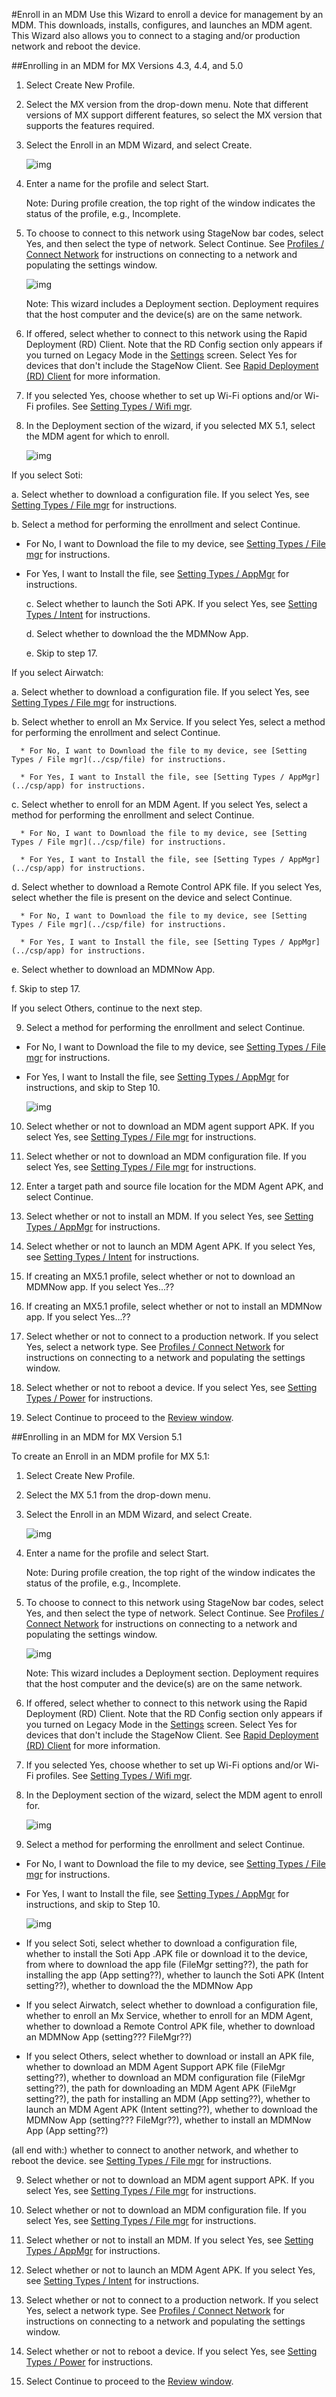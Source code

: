 #Enroll in an MDM
Use this Wizard to enroll a device for management by an MDM.  This downloads, installs, configures, and launches an MDM agent.  This Wizard also allows you to connect to a staging and/or production network and reboot the device. 

##Enrolling in an MDM for MX Versions 4.3, 4.4, and 5.0

1. Select Create New Profile.

2. Select the MX version from the drop-down menu. Note that different versions of MX support different features, so select the MX version that supports the features required.

3. Select the Enroll in an MDM Wizard, and select Create.

    ![img](images/profiles/enrollmdm_name.jpg)

4. Enter a name for the profile and select Start.

    Note: During profile creation, the top right of the window indicates the status of the profile, e.g., Incomplete.

5. To choose to connect to this network using StageNow bar codes, select Yes, and then select the type of network. Select Continue. See [Profiles / Connect Network](../Profiles/ConnectNetwork) for instructions on connecting to a network and populating the settings window.

    ![img](images/profiles/enrollmdm2.jpg)

    Note: This wizard includes a Deployment section. Deployment requires that the host computer and the device(s) are on the same network. 

6. If offered, select whether to connect to this network using the Rapid Deployment (RD) Client. Note that the RD Config section only appears if you turned on Legacy Mode in the [Settings](../gettingstarted?Settings) screen. Select Yes for devices that don't include the StageNow Client. See [Rapid Deployment (RD) Client](../stageclient?Rapid%20Deployment%20Client) for more information.

7. If you selected Yes, choose whether to set up Wi-Fi options and/or Wi-Fi profiles. See [Setting Types / Wifi mgr](../csp/wifi).

8. In the Deployment section of the wizard, if you selected MX 5.1, select the MDM agent for which to enroll.

    ![img](images/profiles/enrollmdm_agent.jpg)

If you select Soti:


   a. Select whether to download a configuration file. If you select Yes, see [Setting Types / File mgr](../csp/file) for instructions.

   b. Select a method for performing the enrollment and select Continue.

* For No, I want to Download the file to my device, see [Setting Types / File mgr](../csp/file) for instructions.

* For Yes, I want to Install the file, see [Setting Types / AppMgr](../csp/app) for instructions.

   c. Select whether to launch the Soti APK.  If you select Yes, see [Setting Types / Intent](../csp/intent) for instructions.

   d. Select whether to download the the MDMNow App.

   e. Skip to step 17.

If you select Airwatch:


   a. Select whether to download a configuration file. If you select Yes, see [Setting Types / File mgr](../csp/file) for instructions.

   b. Select whether to enroll an Mx Service. If you select Yes, select a method for performing the enrollment and select Continue.
      
      * For No, I want to Download the file to my device, see [Setting Types / File mgr](../csp/file) for instructions.
      
      * For Yes, I want to Install the file, see [Setting Types / AppMgr](../csp/app) for instructions.

   c. Select whether to enroll for an MDM Agent. If you select Yes, select a method for performing the enrollment and select Continue.
      
      * For No, I want to Download the file to my device, see [Setting Types / File mgr](../csp/file) for instructions.
      
      * For Yes, I want to Install the file, see [Setting Types / AppMgr](../csp/app) for instructions.

   d. Select whether to download a Remote Control APK file. If you select Yes, select whether the file is present on the device and select Continue.
      
      * For No, I want to Download the file to my device, see [Setting Types / File mgr](../csp/file) for instructions.
      
      * For Yes, I want to Install the file, see [Setting Types / AppMgr](../csp/app) for instructions.

   e. Select whether to download an MDMNow App.

   f. Skip to step 17.  

If you select Others, continue to the next step.

9. Select a method for performing the enrollment and select Continue.
* For No, I want to Download the file to my device, see [Setting Types / File mgr](../csp/file) for instructions.
* For Yes, I want to Install the file, see [Setting Types / AppMgr](../csp/app) for instructions, and skip to Step 10.

    ![img](images/profiles/enrollmdm_method.jpg)

10. Select whether or not to download an MDM agent support APK. If you select Yes, see [Setting Types / File mgr](../csp/file) for instructions. 

11. Select whether or not to download an MDM configuration file. If you select Yes, see [Setting Types / File mgr](../csp/file) for instructions.

12. Enter a target path and source file location for the MDM Agent APK, and select Continue.

13. Select whether or not to install an MDM. If you select Yes, see [Setting Types / AppMgr](../csp/app) for instructions.

14. Select whether or not to launch an MDM Agent APK. If you select Yes, see [Setting Types / Intent](../csp/intent) for instructions.

15. If creating an MX5.1 profile, select whether or not to download an MDMNow app. If you select Yes...??

16. If creating an MX5.1 profile, select whether or not to install an MDMNow app. If you select Yes...??

17. Select whether or not to connect to a production network. If you select Yes, select a network type.  See [Profiles / Connect Network](../Profiles/ConnectNetwork) for instructions on connecting to a network and populating the settings window.

18. Select whether or not to reboot a device. If you select Yes, see [Setting Types / Power](../csp/power) for instructions.

19. Select Continue to proceed to the [Review window](../stagingprofiles?Review).


##Enrolling in an MDM for MX Version 5.1

To create an Enroll in an MDM profile for MX 5.1:

1. Select Create New Profile.

2. Select the MX 5.1 from the drop-down menu. 

3. Select the Enroll in an MDM Wizard, and select Create.

    ![img](images/profiles/enrollmdm_name.jpg)

4. Enter a name for the profile and select Start.

    Note: During profile creation, the top right of the window indicates the status of the profile, e.g., Incomplete.

5. To choose to connect to this network using StageNow bar codes, select Yes, and then select the type of network. Select Continue. See [Profiles / Connect Network](../Profiles/ConnectNetwork) for instructions on connecting to a network and populating the settings window.

    ![img](images/profiles/enrollmdm2.jpg)

    Note: This wizard includes a Deployment section. Deployment requires that the host computer and the device(s) are on the same network. 

6. If offered, select whether to connect to this network using the Rapid Deployment (RD) Client. Note that the RD Config section only appears if you turned on Legacy Mode in the [Settings](../gettingstarted?Settings) screen. Select Yes for devices that don't include the StageNow Client. See [Rapid Deployment (RD) Client](../stageclient?Rapid%20Deployment%20Client) for more information.

7. If you selected Yes, choose whether to set up Wi-Fi options and/or Wi-Fi profiles. See [Setting Types / Wifi mgr](../csp/wifi).

8. In the Deployment section of the wizard, select the MDM agent to enroll for.

    ![img](images/profiles/enrollmdm_agent.jpg)

9. Select a method for performing the enrollment and select Continue.

* For No, I want to Download the file to my device, see [Setting Types / File mgr](../csp/file) for instructions.
* For Yes, I want to Install the file, see [Setting Types / AppMgr](../csp/app) for instructions, and skip to Step 10.

    ![img](images/profiles/enrollmdm_method.jpg)


* If you select Soti, select whether to download a configuration file, whether to install the Soti App .APK file or download it to the device, from where to download the app file (FileMgr setting??), the path for installing the app (App setting??), whether to launch the Soti APK (Intent setting??), whether to download the the MDMNow App 

* If you select Airwatch, select whether to download a configuration file, whether to enroll an Mx Service,  whether to enroll for an MDM Agent, whether to download a Remote Control APK file, whether to download an MDMNow App (setting??? FileMgr??)  

* If you select Others, select whether to download or install an APK file, whether to download an MDM Agent Support APK file (FileMgr setting??), whether to download an MDM configuration file (FileMgr setting??), the path for downloading an MDM Agent APK (FileMgr setting??), the path for installing an MDM (App setting??), whether to launch an MDM Agent APK (Intent setting??), whether to download the MDMNow App (setting??? FileMgr??), whether to install an MDMNow App (App setting??)

(all end with:)
whether to connect to another network, and whether to reboot the device. see [Setting Types / File mgr](../csp/file) for instructions.



9. Select whether or not to download an MDM agent support APK. If you select Yes, see [Setting Types / File mgr](../csp/file) for instructions. 

10. Select whether or not to download an MDM configuration file. If you select Yes, see [Setting Types / File mgr](../csp/file) for instructions.

11. Select whether or not to install an MDM. If you select Yes, see [Setting Types / AppMgr](../csp/app) for instructions.

12. Select whether or not to launch an MDM Agent APK. If you select Yes, see [Setting Types / Intent](../csp/intent) for instructions.

13. Select whether or not to connect to a production network. If you select Yes, select a network type.  See [Profiles / Connect Network](../Profiles/ConnectNetwork) for instructions on connecting to a network and populating the settings window.

14. Select whether or not to reboot a device. If you select Yes, see [Setting Types / Power](../csp/power) for instructions.

15. Select Continue to proceed to the [Review window](../stagingprofiles?Review).